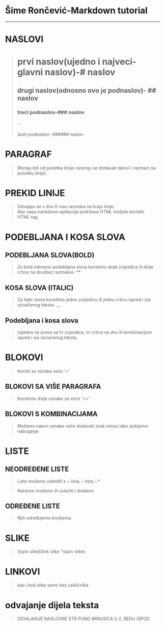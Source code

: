 # Šime Rončević-Markdown tutorial

________________________________________________

# NASLOVI
># prvi naslov(ujedno i najveci-glavni naslov)-# naslov
>## drugi naslov(odnosno ovo je podnaslov)- ## naslov
>### treći podnaslov-### naslov
>...
>###### šesti podnaslov- ###### naslov

# PARAGRAF
>Moraju biti od početka linije( nesmiju se dodavati tabovi i razmaci na početku linije).

# PREKID LINIJE
>Odvajaju se s dva ili vise razmaka na kraju linije.  
>Ako vasa markdown aplikacija podržava HTML možete koristiti <br> HTML tag.  

# PODEBLJANA I KOSA SLOVA

## PODEBLJANA SLOVA(BOLD)
>Za bold odnosno podebljana slova koristimo dvije zvjezdice ili dvije crtice na dnu(bez razmaka)- **

## KOSA SLOVA (ITALIC)
>Za italic slova koristimo jednu zvjezdicu ili jednu crticu ispred i iza označenog teksta- __

## Podebljana i kosa slova
>zajedno se prave sa tri zvjezdice, tri crtice na dnu ili kombinacijom ispred i iza označenog teksta

# BLOKOVI
>Koristi se oznaka veće '>'

## BLOKOVI SA VIŠE PARAGRAFA 
> Koristimo dvije oznake za veće '>>'

## BLOKOVI S KOMBINACIJAMA
> Možemo nakon oznake veće dodavati znak minus tako dobijemo nabrajanje

# LISTE
## NEODREĐENE LISTE
>Liste možemo odrediti s + lista, - lista, i *.

>Naravno možemo ih uvlačiti i dodatno

## ODREĐENE LISTE
>Njih određujemo brojkama.

# SLIKE
> ![opis slike](link slike "naziv slike)

# LINKOVI
> kao i kod slike samo bez uskličnika.

# odvajanje dijela teksta
>ODVAJANJE NASLOVNE STR PUNO MINUSIĆA U 2. REDU ISPOD
